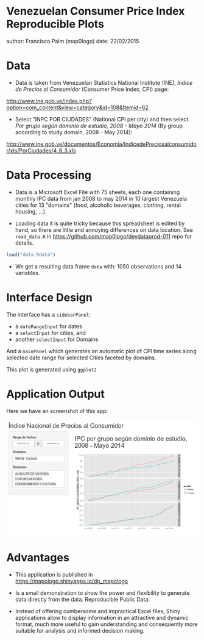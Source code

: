 Venezuelan Consumer Price Index Reproducible Plots
========================================================
author: Francisco Palm (map0logo)
date: 22/02/2015

Data
========================================================

- Data is taken from Venezuelan Statistics National Institute (INE), *Indice de
Precios al Consumidor* (Consumer Price Index, CPI) page: 

http://www.ine.gob.ve/index.php?option=com_content&view=category&id=108&Itemid=62

- Select "INPC POR CIUDADES" (National CPI per city) and then select *Por grupo
según dominio de estudio, 2008 - Mayo 2014* (By group according to study domain,
2008 - May 2014):

http://www.ine.gob.ve/documentos/Economia/IndicedePreciosalconsumidor/xls/PorCiudades/4_6_3.xls

Data Processing
========================================================

- Data is a Microsoft Excel File with 75 sheets, each one containing monthly IPC
data from jan 2008 to may 2014 in 10 largest Venezuela cities for 13 "domains"
(food, alcoholic beverages, clothing, rental housing, ...).

- Loading data it is quite tricky because this spreadsheet is edited by hand, so
there are little and annoying differences on data location. See `read_data.R` in https://github.com/map0logo/devdataprod-011 repo for details.


```r
load("data.Rdata")
```

- We get a resulting data frame `data` with: 1050 observations and
14 variables.

Interface Design
========================================================

The interface has a `sidebarPanel`:

- a `dateRangeInput` for dates
- a `selectInput` for cities, and
- another `selectInput` for Domains

And a `mainPanel` which generates an automatic plot of CPI time series along
selected date range for selected Cities faceted by domains.

This plot is generated using `ggplot2`

Application Output
========================================================

Here we have an screenshot of this app:

![Application screenshot](dp_mapologo.png)

Advantages
========================================================

- This application is published in https://mapologo.shinyapps.io/dp_mapologo

- Is a small demonstration to show the power and flexibility to generate data
directly from the data. Reproducible Public Data.

- Instead of offering cumbersome and impractical Excel files, Shiny applications
allow to display information in an attractive and dynamic format, much more
useful to gain understanding and consequently more suitable for analysis and
informed decision making.

